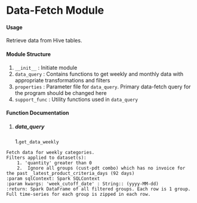 # Data-Fetch Module

#### Usage
Retrieve data from Hive tables.

#### Module Structure
1. ``__init__`` : Initiate module
2. ``data_query`` : Contains functions to get weekly and monthly data with appropriate transformations and filters
3. ``properties`` : Parameter file for ``data_query``. Primary data-fetch query for the program should be changed here
4. ``support_func`` : Utility functions used in ``data_query``

#### Function Documentation

  1. ##### data_query

     1.``get_data_weekly``
   
    Fetch data for weekly categories.
    Filters applied to dataset(s):
        1. 'quantity' greater than 0
        2.  Ignore all groups (cust-pdt combo) which has no invoice for the past _latest_product_criteria_days (92 days)
    :param sqlContext: Spark SQLContext
    :param kwargs: 'week_cutoff_date' : String:: (yyyy-MM-dd)
    :return: Spark DataFrame of all filtered groups. Each row is 1 group. Full time-series for each group is zipped in each row.
